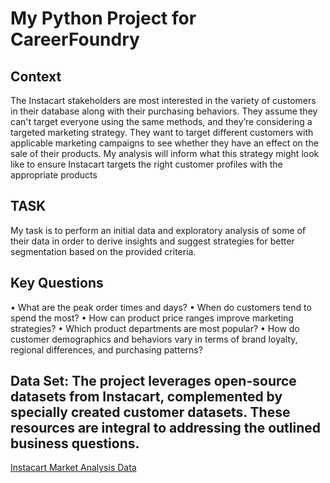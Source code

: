 # My Python Project for CareerFoundry
## Context
The Instacart stakeholders are most interested in the variety of customers in their database
along with their purchasing behaviors. They assume they can't target everyone using the
same methods, and they’re considering a targeted marketing strategy. They want to target
different customers with applicable marketing campaigns to see whether they have an effect
on the sale of their products. My analysis will inform what this strategy might look like to
ensure Instacart targets the right customer profiles with the appropriate products
## TASK
My task is to perform an initial data and exploratory analysis of some of their data in order
to derive insights and suggest strategies for better segmentation based on
the provided criteria.
## Key Questions
•	What are the peak order times and days?
•	When do customers tend to spend the most?
•	How can product price ranges improve marketing strategies?
•	Which product departments are most popular?
•	How do customer demographics and behaviors vary in terms of brand loyalty, regional differences, and purchasing patterns?
## Data Set: The project leverages open-source datasets from Instacart, complemented by specially created customer datasets. These resources are integral to addressing the outlined business questions.
[Instacart Market Analysis Data](https://www.kaggle.com/datasets/psparks/instacart-market-basket-analysis)
